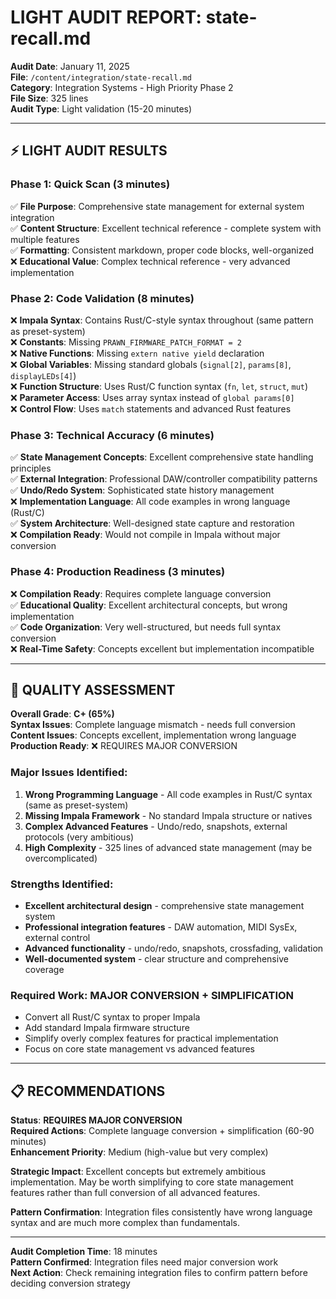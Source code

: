 # LIGHT AUDIT REPORT: state-recall.md

**Audit Date**: January 11, 2025  
**File**: `/content/integration/state-recall.md`  
**Category**: Integration Systems - High Priority Phase 2  
**File Size**: 325 lines  
**Audit Type**: Light validation (15-20 minutes)

---

## ⚡ LIGHT AUDIT RESULTS

### **Phase 1: Quick Scan (3 minutes)**
✅ **File Purpose**: Comprehensive state management for external system integration  
✅ **Content Structure**: Excellent technical reference - complete system with multiple features  
✅ **Formatting**: Consistent markdown, proper code blocks, well-organized  
❌ **Educational Value**: Complex technical reference - very advanced implementation  

### **Phase 2: Code Validation (8 minutes)**
❌ **Impala Syntax**: Contains Rust/C-style syntax throughout (same pattern as preset-system)  
❌ **Constants**: Missing `PRAWN_FIRMWARE_PATCH_FORMAT = 2`  
❌ **Native Functions**: Missing `extern native yield` declaration  
❌ **Global Variables**: Missing standard globals (`signal[2]`, `params[8]`, `displayLEDs[4]`)  
❌ **Function Structure**: Uses Rust/C function syntax (`fn`, `let`, `struct`, `mut`)  
❌ **Parameter Access**: Uses array syntax instead of `global params[0]`  
❌ **Control Flow**: Uses `match` statements and advanced Rust features  

### **Phase 3: Technical Accuracy (6 minutes)**
✅ **State Management Concepts**: Excellent comprehensive state handling principles  
✅ **External Integration**: Professional DAW/controller compatibility patterns  
✅ **Undo/Redo System**: Sophisticated state history management  
❌ **Implementation Language**: All code examples in wrong language (Rust/C)  
✅ **System Architecture**: Well-designed state capture and restoration  
❌ **Compilation Ready**: Would not compile in Impala without major conversion  

### **Phase 4: Production Readiness (3 minutes)**
❌ **Compilation Ready**: Requires complete language conversion  
✅ **Educational Quality**: Excellent architectural concepts, but wrong implementation  
✅ **Code Organization**: Very well-structured, but needs full syntax conversion  
❌ **Real-Time Safety**: Concepts excellent but implementation incompatible  

---

## 🎯 QUALITY ASSESSMENT

**Overall Grade**: **C+ (65%)**  
**Syntax Issues**: Complete language mismatch - needs full conversion  
**Content Issues**: Concepts excellent, implementation wrong language  
**Production Ready**: ❌ REQUIRES MAJOR CONVERSION  

### **Major Issues Identified**:
1. **Wrong Programming Language** - All code examples in Rust/C syntax (same as preset-system)
2. **Missing Impala Framework** - No standard Impala structure or natives
3. **Complex Advanced Features** - Undo/redo, snapshots, external protocols (very ambitious)
4. **High Complexity** - 325 lines of advanced state management (may be overcomplicated)

### **Strengths Identified**:
- **Excellent architectural design** - comprehensive state management system
- **Professional integration features** - DAW automation, MIDI SysEx, external control
- **Advanced functionality** - undo/redo, snapshots, crossfading, validation
- **Well-documented system** - clear structure and comprehensive coverage

### **Required Work**: **MAJOR CONVERSION + SIMPLIFICATION**
- Convert all Rust/C syntax to proper Impala
- Add standard Impala firmware structure  
- Simplify overly complex features for practical implementation
- Focus on core state management vs advanced features

---

## 📋 RECOMMENDATIONS

**Status**: **REQUIRES MAJOR CONVERSION**  
**Required Actions**: Complete language conversion + simplification (60-90 minutes)  
**Enhancement Priority**: Medium (high-value but very complex)  

**Strategic Impact**: Excellent concepts but extremely ambitious implementation. May be worth simplifying to core state management features rather than full conversion of all advanced features.

**Pattern Confirmation**: Integration files consistently have wrong language syntax and are much more complex than fundamentals.

---

**Audit Completion Time**: 18 minutes  
**Pattern Confirmed**: Integration files need major conversion work  
**Next Action**: Check remaining integration files to confirm pattern before deciding conversion strategy